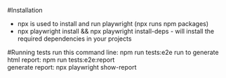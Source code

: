 #Installation
- npx is used to install and run playwright (npx runs npm packages)
- npx playwright install && npx playwright install-deps - will install the required dependencies in your projects

#Running tests
run this command line: npm run tests:e2e 
run to generate html report: npm run tests:e2e:report   
generate report: npx playwright show-report 

